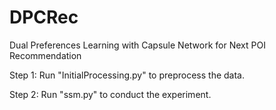 # DPCRec
Dual Preferences Learning with Capsule Network for Next POI Recommendation

Step 1: Run "InitialProcessing.py" to preprocess the data.

Step 2: Run "ssm.py" to conduct the experiment.
